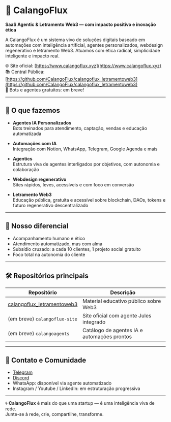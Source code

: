# 🌿 CalangoFlux

**SaaS Agentic & Letramento Web3 — com impacto positivo e inovação ética**

A CalangoFlux é um sistema vivo de soluções digitais baseado em automações com inteligência artificial, agentes personalizados, webdesign regenerativo e letramento Web3. Atuamos com ética radical, simplicidade inteligente e impacto real.

🌐 Site oficial: [https://www.calangoflux.xyz](https://www.calangoflux.xyz)  
📚 Central Pública: [https://github.com/CalangoFlux/calangoflux_letramentoweb3](https://github.com/CalangoFlux/calangoflux_letramentoweb3)  
🤖 Bots e agentes gratuitos: em breve!

---

## 🧠 O que fazemos

- **Agentes IA Personalizados**  
  Bots treinados para atendimento, captação, vendas e educação automatizada

- **Automações com IA**  
  Integração com Notion, WhatsApp, Telegram, Google Agenda e mais

- **Agentics**  
  Estrutura viva de agentes interligados por objetivos, com autonomia e colaboração

- **Webdesign regenerativo**  
  Sites rápidos, leves, acessíveis e com foco em conversão

- **Letramento Web3**  
  Educação pública, gratuita e acessível sobre blockchain, DAOs, tokens e futuro regenerativo descentralizado

---

## 🌻 Nosso diferencial

- Acompanhamento humano e ético  
- Atendimento automatizado, mas com alma  
- Subsídio cruzado: a cada 10 clientes, 1 projeto social gratuito  
- Foco total na autonomia do cliente  

---

## 🛠 Repositórios principais

| Repositório | Descrição |
|-------------|-----------|
| [calangoflux_letramentoweb3](https://github.com/CalangoFlux/calangoflux_letramentoweb3) | Material educativo público sobre Web3 |
| (em breve) `calangoflux-site` | Site oficial com agente Jules integrado |
| (em breve) `calangoagents` | Catálogo de agentes IA e automações prontos |

---

## 💬 Contato e Comunidade

- [Telegram](https://t.me/+Uh2Uc5-lNogxMDJh)  
- [Discord](https://discord.gg/NjJeB285)  
- WhatsApp: disponível via agente automatizado  
- Instagram / Youtube / LinkedIn: em estruturação progressiva  

---

🌀 **CalangoFlux** é mais do que uma startup — é uma inteligência viva de rede.  
Junte-se à rede, crie, compartilhe, transforme.

